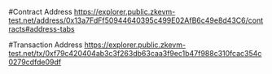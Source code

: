 #Contract Address
https://explorer.public.zkevm-test.net/address/0x13a7FdFf50944640395c499E02AfB6c49e8d43C6/contracts#address-tabs

#Transaction Address
https://explorer.public.zkevm-test.net/tx/0xf79c420404ab3c3f263db63caa3f9ec1b47f988c310fcac354c0279cdfde09df
